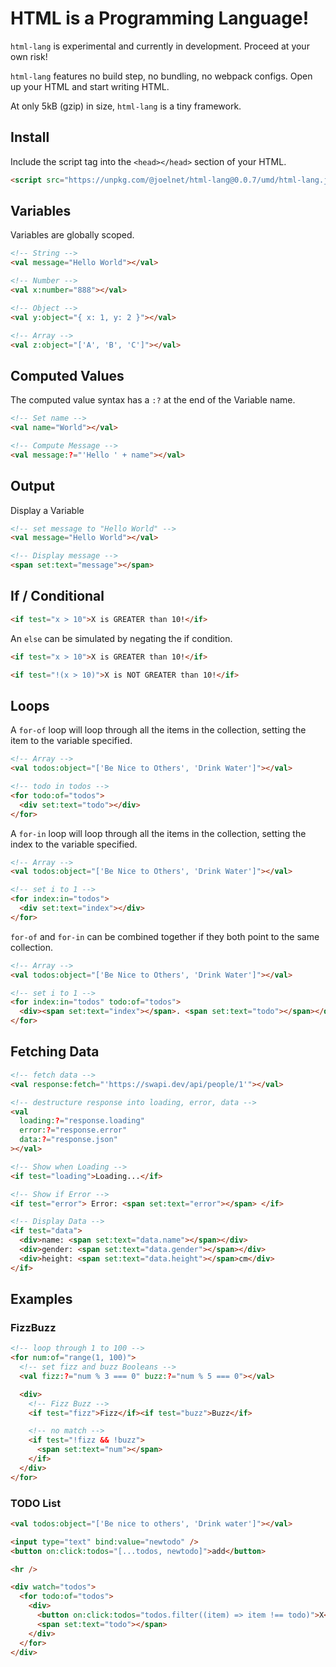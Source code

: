 # HTML is a Programming Language!

`html-lang` is experimental and currently in development. Proceed at your own risk!

`html-lang` features no build step, no bundling, no webpack configs. Open up your HTML and start writing HTML.

At only 5kB (gzip) in size, `html-lang` is a tiny framework.

## Install

Include the script tag into the `<head></head>` section of your HTML.

```html
<script src="https://unpkg.com/@joelnet/html-lang@0.0.7/umd/html-lang.js"></script>
```

## Variables

Variables are globally scoped.

```html
<!-- String -->
<val message="Hello World"></val>

<!-- Number -->
<val x:number="888"></val>

<!-- Object -->
<val y:object="{ x: 1, y: 2 }"></val>

<!-- Array -->
<val z:object="['A', 'B', 'C']"></val>
```

## Computed Values

The computed value syntax has a `:?` at the end of the Variable name.

```html
<!-- Set name -->
<val name="World"></val>

<!-- Compute Message -->
<val message:?="'Hello ' + name"></val>
```

## Output

Display a Variable

```html
<!-- set message to "Hello World" -->
<val message="Hello World"></val>

<!-- Display message -->
<span set:text="message"></span>
```

## If / Conditional

```html
<if test="x > 10">X is GREATER than 10!</if>
```

An `else` can be simulated by negating the if condition.

```html
<if test="x > 10">X is GREATER than 10!</if>

<if test="!(x > 10)">X is NOT GREATER than 10!</if>
```

## Loops

A `for-of` loop will loop through all the items in the collection, setting the item to the variable specified.

```html
<!-- Array -->
<val todos:object="['Be Nice to Others', 'Drink Water']"></val>

<!-- todo in todos -->
<for todo:of="todos">
  <div set:text="todo"></div>
</for>
```

A `for-in` loop will loop through all the items in the collection, setting the index to the variable specified.

```html
<!-- Array -->
<val todos:object="['Be Nice to Others', 'Drink Water']"></val>

<!-- set i to 1 -->
<for index:in="todos">
  <div set:text="index"></div>
</for>
```

`for-of` and `for-in` can be combined together if they both point to the same collection.

```html
<!-- Array -->
<val todos:object="['Be Nice to Others', 'Drink Water']"></val>

<!-- set i to 1 -->
<for index:in="todos" todo:of="todos">
  <div><span set:text="index"></span>. <span set:text="todo"></span></div>
</for>
```

## Fetching Data

```html
<!-- fetch data -->
<val response:fetch="'https://swapi.dev/api/people/1'"></val>

<!-- destructure response into loading, error, data -->
<val
  loading:?="response.loading"
  error:?="response.error"
  data:?="response.json"
></val>

<!-- Show when Loading -->
<if test="loading">Loading...</if>

<!-- Show if Error -->
<if test="error"> Error: <span set:text="error"></span> </if>

<!-- Display Data -->
<if test="data">
  <div>name: <span set:text="data.name"></span></div>
  <div>gender: <span set:text="data.gender"></span></div>
  <div>height: <span set:text="data.height"></span>cm</div>
</if>
```

## Examples

### FizzBuzz

```html
<!-- loop through 1 to 100 -->
<for num:of="range(1, 100)">
  <!-- set fizz and buzz Booleans -->
  <val fizz:?="num % 3 === 0" buzz:?="num % 5 === 0"></val>

  <div>
    <!-- Fizz Buzz -->
    <if test="fizz">Fizz</if><if test="buzz">Buzz</if>

    <!-- no match -->
    <if test="!fizz && !buzz">
      <span set:text="num"></span>
    </if>
  </div>
</for>
```

### TODO List

```html
<val todos:object="['Be nice to others', 'Drink water']"></val>

<input type="text" bind:value="newtodo" />
<button on:click:todos="[...todos, newtodo]">add</button>

<hr />

<div watch="todos">
  <for todo:of="todos">
    <div>
      <button on:click:todos="todos.filter((item) => item !== todo)">X</button>
      <span set:text="todo"></span>
    </div>
  </for>
</div>
```
